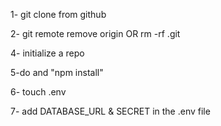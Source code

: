 1- git clone from github

2- git remote remove origin OR rm -rf .git

4- initialize a repo

5-do and "npm install"

6- touch .env

7- add DATABASE_URL & SECRET in the .env file
